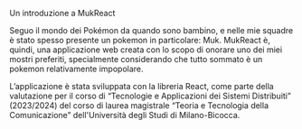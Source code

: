 Un introduzione a MukReact

Seguo il mondo dei Pokémon da quando sono bambino, e nelle mie squadre è stato spesso presente un pokemon in particolare: Muk. 
MukReact è, quindi, una applicazione web creata con lo scopo di onorare uno dei miei mostri preferiti, specialmente considerando che tutto sommato è un pokemon relativamente impopolare.

L’applicazione è stata sviluppata con la libreria React, come parte della valutazione per il corso di “Tecnologie e Applicazioni dei Sistemi Distribuiti” (2023/2024) del corso di laurea magistrale “Teoria e Tecnologia della Comunicazione” dell'Università degli Studi di Milano-Bicocca.
